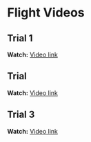 # Flight Videos

## Trial 1
**Watch:** [Video link](https://youtu.be/riI-cIHnShg)

## Trial 
**Watch:** [Video link](https://youtu.be/riI-cIHnShg)

## Trial 3
**Watch:** [Video link](https://youtu.be/riI-cIHnShg)
